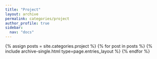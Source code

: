 ```yaml
---
title: "Project"
layout: archive
permalink: categories/project
author_profile: true
sidebar:
  nav: "docs"
---
```



{% assign posts = site.categories.project %}
{% for post in posts %} {% include archive-single.html type=page.entries_layout %} {% endfor %}